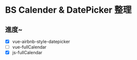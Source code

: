 # BS Calender & DatePicker 整理

## 進度~

- [x] vue-airbnb-style-datepicker
- [ ] vue-fullCalendar
- [x] js-fullCalendar

